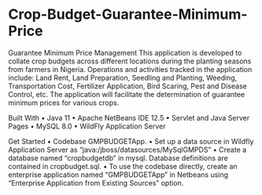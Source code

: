 # Crop-Budget-Guarantee-Minimum-Price
Guarantee Minimum Price Management 
This application is developed to collate crop budgets across different locations during the planting seasons from farmers in Nigeria. Operations and activities tracked in the application include: Land Rent, Land Preparation, Seedling and Planting, Weeding, Transportation Cost, Fertilizer Application, Bird Scaring, Pest and Disease Control, etc. The application will facilitate the determination of guarantee minimum prices for various crops. 

Built With
•	Java 11 
•	Apache NetBeans IDE 12.5
•	Servlet and Java Server Pages
•	MySQL 8.0
•	WildFly Application Server

Get Started
•	Codebase GMPBUDGETApp.
•	Set up a data source in Wildfly Application Server as “java:/jboss/datasources/MySqlGMPDS”
•	Create a database named “cropbudgetdb” in mysql. Database definitions are contained in cropbudget.sql. 
•	To use the codebase directly, create an enterprise application named “GMPBUDGETApp” in Netbeans using “Enterprise Application from Existing Sources” option.
